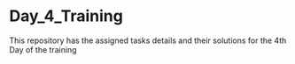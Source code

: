 # Day_4_Training
This repository has the assigned tasks details and their solutions for the 4th Day of the training
